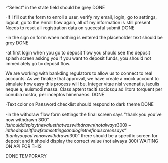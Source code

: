 
-“Select” in the state field should be grey
DONE


-If I fill out the form to enroll a user, verify my email, login, go to settings, logout, go to the enroll flow again, all of my information is still present
Needs to reset all registration data on succesful submit
DONE

-in the sign on form when nothing is entered the placeholder text should be grey
DONE


-at first login when you go to deposit flow you should see the deposit splash screen asking you if you want to deposit funds, you should not immediately go to deposit flow.

We are working with bankding regulators to allow us to connect to real accounts. As we finalize that approval, we have create a mock account to simulate how easy this process will be.
Integer vitae nisl venenatis, iaculis neque a, euismod massa. Class aptent taciti sociosqu ad litora torquent per conubia nostra, per inceptos himenaeos.
DONE



-Text color on Password checklist should respond to dark theme
DONE


-in the withdraw flow form settings the final screen says “thank you you’ve now withdrawn 300$” it should display the value that was withdrawn (not always 300)
-in the deposit flow from settings and login the final screen says “thank you you’ve now withdrawn 300$” there should be a specific screen for deposit and it should display the correct value (not always 300)
WAITING ON API FOR THIS

DONE TEMPORARY